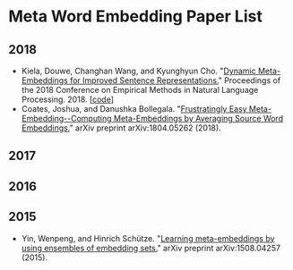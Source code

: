 # Meta Word Embedding Paper List

## 2018

* Kiela, Douwe, Changhan Wang, and Kyunghyun Cho. "[Dynamic Meta-Embeddings for Improved Sentence Representations.](http://www.aclweb.org/anthology/D18-1176)" Proceedings of the 2018 Conference on Empirical Methods in Natural Language Processing. 2018. [[code](https://github.com/facebookresearch/DME)]
* Coates, Joshua, and Danushka Bollegala. "[Frustratingly Easy Meta-Embedding--Computing Meta-Embeddings by Averaging Source Word Embeddings.](https://arxiv.org/pdf/1804.05262.pdf)" arXiv preprint arXiv:1804.05262 (2018).


## 2017


## 2016


## 2015

* Yin, Wenpeng, and Hinrich Schütze. "[Learning meta-embeddings by using ensembles of embedding sets.](https://arxiv.org/pdf/1508.04257.pdf)" arXiv preprint arXiv:1508.04257 (2015).

